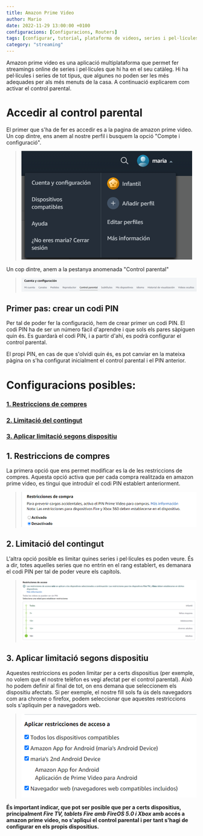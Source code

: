 ```yaml
---
title: Amazon Prime Video
author: Mario
date: 2022-11-29 13:00:00 +0100
configuracions: [Configuracions, Routers]
tags: [configurar, tutorial, plataforma de videos, series i pel·lícules, series, pel·lícules, escrit per Mario, 29 de Novembre de 2022, control, parental, pc, web, acces, xarxa, Amazon, Amazon Prime, Amazon Prime Video, restringir, streaming, codi, PIN, multiplataforma, Android, IOS, tablet, smartphone, online, cataleg, compte, comprar, contingut, limitar, impportant]
category: "streaming"
---
```

Amazon prime video es una aplicació multiplataforma que permet fer streamings online de series i pel·lícules que hi ha en el seu catàleg. Hi ha pel·lícules i series de tot tipus, que algunes no poden ser les més adequades per als més menuts de la casa. A continuació explicarem com activar el control parental.

# Accedir al control parental

El primer que s'ha de fer es accedir es a la pagina de amazon prime video. Un cop dintre, ens anem al nostre perfil i busquem la opció "Compte i configuració".

>![Desktop View](/assets/img/amazonprime/image3.png)

Un cop dintre, anem a la pestanya anomenada "Control parental"

>![Desktop View](/assets/img/amazonprime/image5.png)

## Primer pas: crear un codi PIN
Per tal de poder fer la configuració, hem de crear primer un codi PIN.
El codi PIN ha de ser un número fàcil d'aprendre i que sols els pares sàpiguen quin és. Es guardarà el codi PIN, i a partir d'ahí, es podrà configurar el control parental.

El propi PIN, en cas de que s'olvidi quin és, es pot canviar en la mateixa pàgina on s'ha configurat inicialment el control parental i el PIN anterior.

# Configuracions posibles:
### [1. Restriccions de compres](#restriccions-de-compres)
### [2. Limitació del contingut](#limitació-del-contingut)
### [3. Aplicar limitació segons dispositiu](#aplicar-limitació-segons-dispositiu)

## 1. Restriccions de compres
La primera opció que ens permet modificar es la de les restriccions de compres. Aquesta opció activa que per cada compra realitzada en amazon prime video, es tingui que introduïr el codi PIN establert anteriorment.

>![Desktop View](/assets/img/amazonprime/image4.png)

## 2. Limitació del contingut

L'altra opció posible es limitar quines series i pel·lícules es poden veure. És a dir, totes aquelles series que no entrin en el rang establert, es demanara el codi PIN per tal de poder veure els capítols.

>![Desktop View](/assets/img/amazonprime/image2.png)

## 3. Aplicar limitació segons dispositiu
Aquestes restriccions es poden limitar per a certs dispositius (per exemple, no volem que el nostre telèfon es vegi afectat per el control parental). Això ho podem definir al final de tot, on ens demana que seleccionem els dispositiu afectats. Si per exemple, el nostre fill sols fa ús dels navegadors com ara chrome o firefox, podem seleccionar que aquestes restriccions sols s'apliquin per a navegadors web.

>![Desktop View](/assets/img/amazonprime/image1.png)

**És important indicar, que pot ser posible que per a certs dispositius, principalment *Fire TV, tablets Fire amb FireOS 5.0 i Xbox* amb accés a amazon prime video, no s'apliqui el control parental i per tant s'hagi de configurar en els propis dispositius.**
